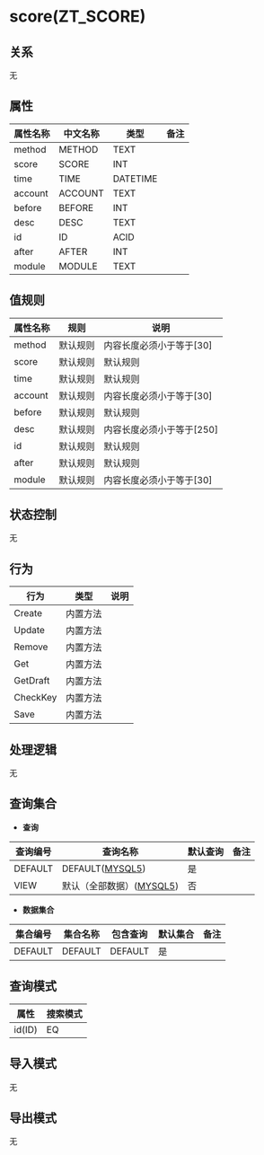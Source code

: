 # score(ZT_SCORE)

  

## 关系
无

## 属性

| 属性名称        |    中文名称    | 类型     |  备注  |
| --------   |------------| -----   |  -------- | 
|method|METHOD|TEXT|&nbsp;|
|score|SCORE|INT|&nbsp;|
|time|TIME|DATETIME|&nbsp;|
|account|ACCOUNT|TEXT|&nbsp;|
|before|BEFORE|INT|&nbsp;|
|desc|DESC|TEXT|&nbsp;|
|id|ID|ACID|&nbsp;|
|after|AFTER|INT|&nbsp;|
|module|MODULE|TEXT|&nbsp;|

## 值规则
| 属性名称    | 规则    |  说明  |
| --------   |------------| ----- | 
|method|默认规则|内容长度必须小于等于[30]|
|score|默认规则|默认规则|
|time|默认规则|默认规则|
|account|默认规则|内容长度必须小于等于[30]|
|before|默认规则|默认规则|
|desc|默认规则|内容长度必须小于等于[250]|
|id|默认规则|默认规则|
|after|默认规则|默认规则|
|module|默认规则|内容长度必须小于等于[30]|

## 状态控制

无


## 行为
| 行为    | 类型    |  说明  |
| --------   |------------| ----- | 
|Create|内置方法|&nbsp;|
|Update|内置方法|&nbsp;|
|Remove|内置方法|&nbsp;|
|Get|内置方法|&nbsp;|
|GetDraft|内置方法|&nbsp;|
|CheckKey|内置方法|&nbsp;|
|Save|内置方法|&nbsp;|

## 处理逻辑
无

## 查询集合

* **查询**

| 查询编号 | 查询名称       | 默认查询 |   备注|
| --------  | --------   | --------   | ----- |
|DEFAULT|DEFAULT([MYSQL5](../../appendix/query_MYSQL5.md#Score_Default))|是|&nbsp;|
|VIEW|默认（全部数据）([MYSQL5](../../appendix/query_MYSQL5.md#Score_View))|否|&nbsp;|

* **数据集合**

| 集合编号 | 集合名称   |  包含查询  | 默认集合 |   备注|
| --------  | --------   | -------- | --------   | ----- |
|DEFAULT|DEFAULT|DEFAULT|是|&nbsp;|

## 查询模式
| 属性      |    搜索模式     |
| --------   |------------|
|id(ID)|EQ|

## 导入模式
无


## 导出模式
无
